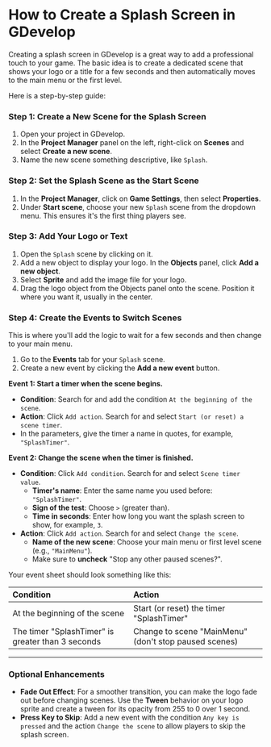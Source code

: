 # How to Create a Splash Screen in GDevelop

Creating a splash screen in GDevelop is a great way to add a professional touch to your game. The basic idea is to create a dedicated scene that shows your logo or a title for a few seconds and then automatically moves to the main menu or the first level.

Here is a step-by-step guide:

### Step 1: Create a New Scene for the Splash Screen

1.  Open your project in GDevelop.
2.  In the **Project Manager** panel on the left, right-click on **Scenes** and select **Create a new scene**.
3.  Name the new scene something descriptive, like `Splash`.

### Step 2: Set the Splash Scene as the Start Scene

1.  In the **Project Manager**, click on **Game Settings**, then select **Properties**.
2.  Under **Start scene**, choose your new `Splash` scene from the dropdown menu. This ensures it's the first thing players see.

### Step 3: Add Your Logo or Text

1.  Open the `Splash` scene by clicking on it.
2.  Add a new object to display your logo. In the **Objects** panel, click **Add a new object**.
3.  Select **Sprite** and add the image file for your logo.
4.  Drag the logo object from the Objects panel onto the scene. Position it where you want it, usually in the center.

### Step 4: Create the Events to Switch Scenes

This is where you'll add the logic to wait for a few seconds and then change to your main menu.

1.  Go to the **Events** tab for your `Splash` scene.
2.  Create a new event by clicking the **Add a new event** button.

**Event 1: Start a timer when the scene begins.**

*   **Condition**: Search for and add the condition `At the beginning of the scene`.
*   **Action**: Click `Add action`. Search for and select `Start (or reset) a scene timer`.
*   In the parameters, give the timer a name in quotes, for example, `"SplashTimer"`.

**Event 2: Change the scene when the timer is finished.**

*   **Condition**: Click `Add condition`. Search for and select `Scene timer value`.
    *   **Timer's name**: Enter the same name you used before: `"SplashTimer"`.
    *   **Sign of the test**: Choose `>` (greater than).
    *   **Time in seconds**: Enter how long you want the splash screen to show, for example, `3`.
*   **Action**: Click `Add action`. Search for and select `Change the scene`.
    *   **Name of the new scene**: Choose your main menu or first level scene (e.g., `"MainMenu"`).
    *   Make sure to **uncheck** "Stop any other paused scenes?".

Your event sheet should look something like this:

| Condition                               | Action                               |
| :-------------------------------------- | :----------------------------------- |
| At the beginning of the scene           | Start (or reset) the timer "SplashTimer" |
| The timer "SplashTimer" is greater than 3 seconds | Change to scene "MainMenu" (don't stop paused scenes) |

---

### Optional Enhancements

*   **Fade Out Effect**: For a smoother transition, you can make the logo fade out before changing scenes. Use the **Tween** behavior on your logo sprite and create a tween for its opacity from 255 to 0 over 1 second.
*   **Press Key to Skip**: Add a new event with the condition `Any key is pressed` and the action `Change the scene` to allow players to skip the splash screen.
